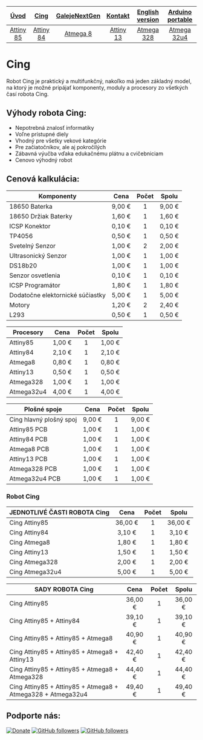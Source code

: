 | [**Úvod**](README.md) |[**Cing**](README-cing-sk.md)  |[**GalejeNextGen**](README-GNG-sk.md)|[**Kontakt**](README-kontakt.md)|[**English version**](README-en.md)|[**Arduino portable**](https://drive.google.com/file/d/1-qsKpOY3mSJC7BOQW4kqXe5UFbl79BuX/view?usp=sharing)|
|:---:|:---:|:---:|:---:|:---:|:---:|
|[Attiny 85](README-Attiny85.md)|[Attiny 84](README-Attiny84.md)|[Atmega 8](README-Atmega8.md)|[Attiny 13](README-Attiny13.md)|[Atmega 328](README-Atmega328.md)|[Atmega 32u4](README-Atmega32u4.md)|

# Cing
  Robot Cing je praktický a multifunkčný, nakoľko má jeden základný model, na ktorý je možné pripájať komponenty, moduly a procesory zo všetkých časí robota Cing. 

## Výhody robota Cing:
-	Nepotrebná znalosť informatiky
-	Voľne prístupné diely
-	Vhodný pre všetky vekové kategórie
-	Pre začiatočníkov, ale aj pokročilých
-	Zábavná výučba vďaka edukačnému plátnu a cvičebniciam
-	Cenovo výhodný robot

## Cenová kalkulácia:

| Komponenty                                  | Cena   | Počet | Spolu  |
|---------------------------------------------|:------:|:-----:|:------:|
| 18650 Baterka                               | 9,00 € | 1     | 9,00 € |
| 18650 Držiak Baterky                        | 1,60 € | 1     | 1,60 € |
| ICSP Konektor                               | 0,10 € | 1     | 0,10 € |
| TP4056                                      | 0,50 € | 1     | 0,50 € |
| Svetelný Senzor                             | 1,00 € | 2     | 2,00 € |
| Ultrasonický Senzor                         | 1,00 € | 1     | 1,00 € |
| DS18b20                                     | 1,00 € | 1     | 1,00 € |
| Senzor osvetlenia                           | 0,10 € | 1     | 0,10 € |
| ICSP Programátor                            | 1,80 € | 1     | 1,80 € |
| Dodatočne elektornické súčiastky            | 5,00 € | 1     | 5,00 € |
| Motory                                      | 1,20 € | 2     | 2,40 € |
| L293                                        | 0,50 € | 1     | 0,50 € |

| Procesory                                   | Cena   | Počet | Spolu  |
|---------------------------------------------|:------:|:-----:|:------:|
| Attiny85                                    | 1,00 € | 1     | 1,00 € |
| Attiny84                                    | 2,10 € | 1     | 2,10 € |
| Atmega8                                     | 0,80 € | 1     | 0,80 € |
| Attiny13                                    | 0,50 € | 1     | 0,50 € |
| Atmega328                                   | 1,00 € | 1     | 1,00 € |
| Atmega32u4                                  | 4,00 € | 1     | 4,00 € |

| Plošné spoje                                | Cena   | Počet | Spolu  |
|---------------------------------------------|:------:|:-----:|:------:|
| Cing hlavný plošný spoj                     | 9,00 € | 1     | 9,00 € |
| Attiny85 PCB                                | 1,00 € | 1     | 1,00 € |
| Attiny84 PCB                                | 1,00 € | 1     | 1,00 € |
| Atmega8 PCB                                 | 1,00 € | 1     | 1,00 € |
| Attiny13 PCB                                | 1,00 € | 1     | 1,00 € |
| Atmega328 PCB                               | 1,00 € | 1     | 1,00 € |
| Atmega32u4 PCB                              | 1,00 € | 1     | 1,00 € |

### Robot Cing

|  JEDNOTLIVÉ ČASTI ROBOTA Cing                               |   Cena  | Počet | Spolu   |
|-------------------------------------------------------------|:-------:|:-----:|:-------:|
| Cing Attiny85                                               | 36,00 € |   1   | 36,00 € |
| Cing Attiny84                                               |  3,10 € |   1   |  3,10 € |
| Cing Atmega8                                                |  1,80 € |   1   |  1,80 € |
| Cing Attiny13                                               |  1,50 € |   1   |  1,50 € |
| Cing Atmega328                                              |  2,00 € |   1   |  2,00 € |
| Cing Atmega32u4                                             |  5,00 € |   1   |  5,00 € |

|  SADY ROBOTA Cing                                           |   Cena  | Počet | Spolu   |
|-------------------------------------------------------------|:-------:|:-----:|:-------:|
| Cing Attiny85                                               | 36,00 € |   1   | 36,00 € |
| Cing Attiny85 + Attiny84                                    | 39,10 € |   1   | 39,10 € |
| Cing Attiny85 + Attiny85 + Atmega8                          | 40,90 € |   1   | 40,90 € |
| Cing Attiny85 + Attiny85 + Atmega8 + Attiny13               | 42,40 € |   1   | 42,40 € |
| Cing Attiny85 + Attiny85 + Atmega8 + Atmega328              | 44,40 € |   1   | 44,40 € |
| Cing Attiny85 + Attiny85 + Atmega8 + Atmega328 + Atmega32u4 | 49,40 € |   1   | 49,40 € |



## Podporte nás:
[![Donate](https://img.shields.io/badge/paypal-donate-yellow.svg)](https://www.paypal.me/StanislavJochman)
[![GitHub followers](https://img.shields.io/github/followers/espadrine.svg?style=social&label=Follow)](https://github.com/StanislavJochman/ATTEMP)
[![GitHub followers](https://img.shields.io/github/followers/espadrine.svg?style=social&label=Follow)](https://github.com/Galeje/Cing)
